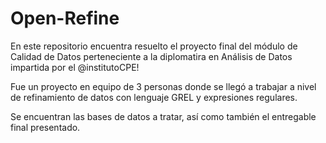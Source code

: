 # Open-Refine

En este repositorio encuentra resuelto el proyecto final del módulo de Calidad de Datos perteneciente a la diplomatira en Análisis de Datos impartida por el @institutoCPE!

Fue un proyecto en equipo de 3 personas donde se llegó a trabajar a nivel de refinamiento de datos con lenguaje GREL y expresiones regulares.

Se encuentran las bases de datos a tratar, así como también el entregable final presentado. 
